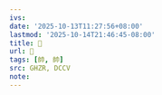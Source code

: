 ```yaml
---
ivs:
date: '2025-10-13T11:27:56+08:00'
lastmod: '2025-10-14T21:46:45-08:00'
title: 󰚩
url: 󰚩
tags: [帥, 帥]
src: GHZR, DCCV
note:
---
```

